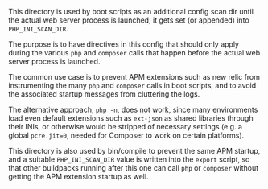 This directory is used by boot scripts as an additional config scan dir until the actual web server process is launched; it gets set (or appended) into `PHP_INI_SCAN_DIR`.

The purpose is to have directives in this config that should only apply during the various `php` and `composer` calls that happen before the actual web server process is launched.

The common use case is to prevent APM extensions such as new relic from instrumenting the many `php` and `composer` calls in boot scripts, and to avoid the associated startup messages from cluttering the logs.

The alternative approach, `php -n`, does not work, since many environments load even default extensions such as `ext-json` as shared libraries through their INIs, or otherwise would be stripped of necessary settings (e.g. a global `pcre.jit=0`, needed for Composer to work on certain platforms).

This directory is also used by bin/compile to prevent the same APM startup, and a suitable `PHP_INI_SCAN_DIR` value is written into the `export` script, so that other buildpacks running after this one can call `php` or `composer` without getting the APM extension startup as well.
